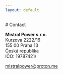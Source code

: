 ```yaml
---
layout: default
---
```


<a id="contact">
# Contact

**Mistral Power s.r.o.**\
Kurzova 2222/16\
155 00 Praha 13\
Česká republika\
IČO: 19787421\

[mistralpower@proton.me](mailto:mistralpower@proton.me)